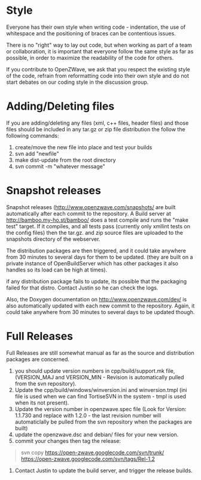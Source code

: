 # Style #

Everyone has their own style when writing code - indentation, the use of whitespace and the positioning of braces can be contentious issues.

There is no "right" way to lay out code, but when working as part of a team or collaboration, it is important that everyone follow the same style as far as possible, in order to maximize the readability of the code for others.

If you contribute to OpenZWave, we ask that you respect the existing style of the code, refrain from reformatting code into their own style and do not start debates on our coding style in the discussion group.



# Adding/Deleting files #

If you are adding/deleting any files (xml, c++ files, header files) and those files should be included in any tar.gz or zip file distribution the follow the following commands:
  1. create/move the new file into place and test your builds
  1. svn add "newfile"
  1. make dist-update from the root directory
  1. svn commit -m "whatever message"

# Snapshot releases #

Snapshot releases (http://www.openzwave.com/snapshots/ are built automatically after each commit to the repository. A Build server at http://bamboo.my-ho.st/bamboo/ does a test compile and runs the "make test" target. If it compiles, and all tests pass (currently only xmllint tests on the config files) then the tar.gz. and zip source files are uploaded to the snapshots directory of the webserver.

The distribution packages are then triggered, and it could take anywhere from 30 minutes to several days for them to be updated. (they are built on a private instance of OpenBuildServer which has other packages it also handles so its load can be high at times).

if any distribution package fails to update, its possible that the packaging failed for that distro. Contact Justin so he can check the logs.

Also, the Doxygen documentation on http://www.openzwave.com/dev/ is also automatically updated with each new commit to the repository. Again, it could take anywhere from 30 minutes to several days to be updated though.

# Full Releases #

Full Releases are still somewhat manual as far as the source and distribution packages are concerned.
  1. you should update version numbers in cpp/build/support.mk file, (VERSION\_MAJ and VERSION\_MIN - Revision is automatically pulled from the svn repository).
  1. Update the cpp/build/windows/winversion.ini and winversion.tmpl (ini file is used when we can find TortiseSVN in the system - tmpl is used when its not present).
  1. Update the version number in openzwave.spec file (Look for Version: 1.1.730 and replace with 1.2.0 - the last revision number will automaticlally be pulled from the svn repository when the packages are built)
  1. update the openzwave.dsc and debian/ files for your new version.
  1. commit your changes then tag the release:
> svn copy https://open-zwave.googlecode.com/svn/trunk/ https://open-zwave.googlecode.com/svn/tags/Rel-1.2
  1. Contact Justin to update the build server, and trigger the release builds.